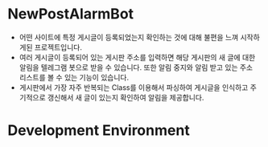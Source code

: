 # NewPostAlarmBot

- 어떤 사이트에 특정 게시글이 등록되었는지 확인하는 것에 대해 불편을 느껴 시작하게된 프로젝트입니다.
- 여러 게시글이 등록되어 있는 게시판 주소를 입력하면 해당 게시판의 새 글에 대한 알림을 텔레그램 봇으로 받을 수 있습니다. 또한 알림 중지와 알림 받고 있는 주소 리스트를 볼 수 있는 기능이 있습니다.
- 게시판에서 가장 자주 반복되는 Class를 이용해서 파싱하여 게시글을 인식하고 주기적으로 갱신해서 새 글이 있는지 확인하여 알림을 제공합니다.

# Development Environment
